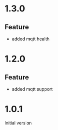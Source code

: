 # 1.3.0

## Feature
* added mqtt health

# 1.2.0

## Feature
* added mqtt support

# 1.0.1
Initial version